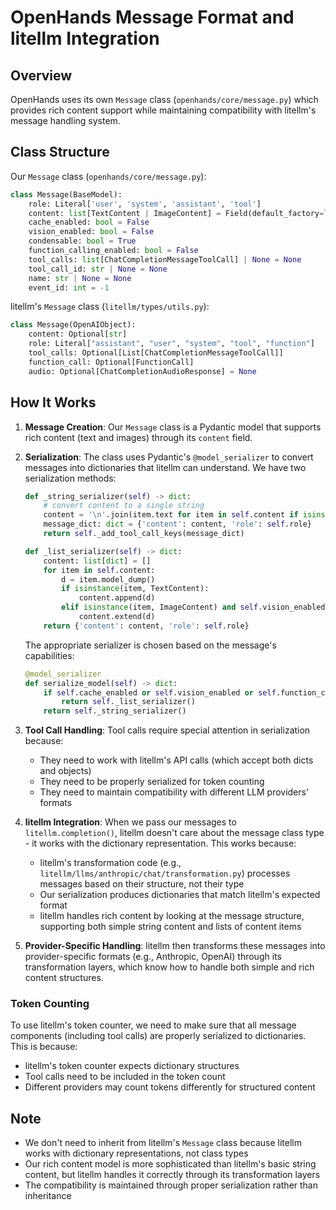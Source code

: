# OpenHands Message Format and litellm Integration

## Overview

OpenHands uses its own `Message` class (`openhands/core/message.py`) which provides rich content support while maintaining compatibility with litellm's message handling system.

## Class Structure

Our `Message` class (`openhands/core/message.py`):
```python
class Message(BaseModel):
    role: Literal['user', 'system', 'assistant', 'tool']
    content: list[TextContent | ImageContent] = Field(default_factory=list)
    cache_enabled: bool = False
    vision_enabled: bool = False
    condensable: bool = True
    function_calling_enabled: bool = False
    tool_calls: list[ChatCompletionMessageToolCall] | None = None
    tool_call_id: str | None = None
    name: str | None = None
    event_id: int = -1
```

litellm's `Message` class (`litellm/types/utils.py`):
```python
class Message(OpenAIObject):
    content: Optional[str]
    role: Literal["assistant", "user", "system", "tool", "function"]
    tool_calls: Optional[List[ChatCompletionMessageToolCall]]
    function_call: Optional[FunctionCall]
    audio: Optional[ChatCompletionAudioResponse] = None
```

## How It Works

1. **Message Creation**: Our `Message` class is a Pydantic model that supports rich content (text and images) through its `content` field.

2. **Serialization**: The class uses Pydantic's `@model_serializer` to convert messages into dictionaries that litellm can understand. We have two serialization methods:
   ```python
   def _string_serializer(self) -> dict:
       # convert content to a single string
       content = '\n'.join(item.text for item in self.content if isinstance(item, TextContent))
       message_dict: dict = {'content': content, 'role': self.role}
       return self._add_tool_call_keys(message_dict)

   def _list_serializer(self) -> dict:
       content: list[dict] = []
       for item in self.content:
           d = item.model_dump()
           if isinstance(item, TextContent):
               content.append(d)
           elif isinstance(item, ImageContent) and self.vision_enabled:
               content.extend(d)
       return {'content': content, 'role': self.role}
   ```

   The appropriate serializer is chosen based on the message's capabilities:
   ```python
   @model_serializer
   def serialize_model(self) -> dict:
       if self.cache_enabled or self.vision_enabled or self.function_calling_enabled:
           return self._list_serializer()
       return self._string_serializer()
   ```

3. **Tool Call Handling**: Tool calls require special attention in serialization because:
   - They need to work with litellm's API calls (which accept both dicts and objects)
   - They need to be properly serialized for token counting
   - They need to maintain compatibility with different LLM providers' formats

4. **litellm Integration**: When we pass our messages to `litellm.completion()`, litellm doesn't care about the message class type - it works with the dictionary representation. This works because:
   - litellm's transformation code (e.g., `litellm/llms/anthropic/chat/transformation.py`) processes messages based on their structure, not their type
   - Our serialization produces dictionaries that match litellm's expected format
   - litellm handles rich content by looking at the message structure, supporting both simple string content and lists of content items

5. **Provider-Specific Handling**: litellm then transforms these messages into provider-specific formats (e.g., Anthropic, OpenAI) through its transformation layers, which know how to handle both simple and rich content structures.

### Token Counting

To use litellm's token counter, we need to make sure that all message components (including tool calls) are properly serialized to dictionaries. This is because:
- litellm's token counter expects dictionary structures
- Tool calls need to be included in the token count
- Different providers may count tokens differently for structured content

## Note

- We don't need to inherit from litellm's `Message` class because litellm works with dictionary representations, not class types
- Our rich content model is more sophisticated than litellm's basic string content, but litellm handles it correctly through its transformation layers
- The compatibility is maintained through proper serialization rather than inheritance